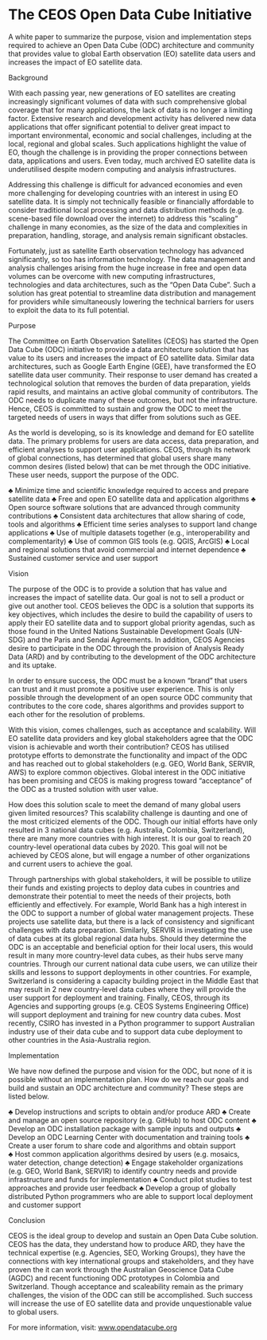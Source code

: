 # The CEOS Open Data Cube Initiative

A white paper to summarize the purpose, vision and implementation steps required to achieve an Open Data Cube (ODC) architecture and community that provides value to global Earth observation (EO) satellite data users and increases the impact of EO satellite data.  

Background

With each passing year, new generations of EO satellites are creating increasingly significant volumes of data with such comprehensive global coverage that for many applications, the lack of data is no longer a
limiting factor. Extensive research and development activity has delivered new data applications that offer significant potential to deliver great impact to important environmental, economic and social challenges, including at the local, regional and global scales. Such applications highlight the value of EO, though the challenge is in providing the proper connections between data, applications and users. Even today, much archived EO satellite data is underutilised despite modern computing and analysis infrastructures. 

Addressing this challenge is difficult for advanced economies and even more challenging for developing countries with an interest in using EO satellite data. It is simply not technically feasible or financially affordable to consider traditional local processing and data distribution methods (e.g. scene-based file download over the internet) to address this “scaling” challenge in many economies, as the size of the data and complexities in preparation, handling, storage, and analysis remain significant obstacles. 

Fortunately, just as satellite Earth observation technology has advanced significantly, so too has information technology. The data management and analysis challenges arising from the huge increase in free and open data volumes can be overcome with new computing infrastructures, technologies and data architectures, such as the “Open Data Cube”. Such a solution has great potential to streamline data distribution and management for providers while simultaneously lowering the technical barriers for
users to exploit the data to its full potential.

Purpose

The Committee on Earth Observation Satellites (CEOS) has started the Open Data Cube (ODC) initiative to provide a data architecture solution that has value to its users and increases the impact of EO satellite data. Similar data architectures, such as Google Earth Engine (GEE), have transformed the EO satellite data user community. Their response to user demand has created a technological solution that removes the burden of data preparation, yields rapid results, and maintains an active global community of contributors. The ODC needs to duplicate many of these outcomes, but not the infrastructure. Hence, CEOS is committed to sustain and grow the ODC to meet the targeted needs of users in ways that differ from solutions such as GEE.

As the world is developing, so is its knowledge and demand for EO satellite data. The primary problems for users are data access, data preparation, and efficient analyses to support user applications. CEOS, through its network of global connections, has determined that global users share many common desires (listed below) that can be met through the ODC initiative. These user needs, support the purpose of the ODC.

♣	Minimize time and scientific knowledge required to access and prepare satellite data
♣	Free and open EO satellite data and application algorithms
♣	Open source software solutions that are advanced through community contributions
♣	Consistent data architectures that allow sharing of code, tools and algorithms
♣	Efficient time series analyses to support land change applications
♣	Use of multiple datasets together (e.g., interoperability and complementarity)
♣	Use of common GIS tools (e.g. QGIS, ArcGIS)
♣	Local and regional solutions that avoid commercial and internet dependence 
♣	Sustained customer service and user support 

Vision

The purpose of the ODC is to provide a solution that has value and increases the impact of satellite data.
Our goal is not to sell a product or give out another tool. CEOS believes the ODC is a solution that supports its key objectives, which includes the desire to build the capability of users to apply their EO satellite data and to support global priority agendas, such as those found in the United Nations Sustainable Development Goals (UN-SDG) and the Paris and Sendai Agreements. In addition, CEOS Agencies desire to participate in the ODC through the provision of Analysis Ready Data (ARD) and by contributing to the development of the ODC architecture and its uptake.  

In order to ensure success, the ODC must be a known “brand” that users can trust and it must promote a positive user experience. This is only possible through the development of an open source ODC community that contributes to the core code, shares algorithms and provides support to each other for the resolution of problems. 

With this vision, comes challenges, such as acceptance and scalability. Will EO satellite data providers and key global stakeholders agree that the ODC vision is achievable and worth their contribution? CEOS has utilised prototype efforts to demonstrate the functionality and impact of the ODC and has reached out to global stakeholders (e.g. GEO, World Bank, SERVIR, AWS) to explore common objectives. Global interest in the ODC initiative has been promising and CEOS is making progress toward “acceptance” of the ODC as a trusted solution with user value. 

How does this solution scale to meet the demand of many global users given limited resources? This scalability challenge is daunting and one of the most criticized elements of the ODC. Though our initial efforts have only resulted in 3 national data cubes (e.g. Australia, Colombia, Switzerland), there are many more countries with high interest. It is our goal to reach 20 country-level operational data cubes by 2020. This goal will not be achieved by CEOS alone, but will engage a number of other organizations and current users to achieve the goal. 

Through partnerships with global stakeholders, it will be possible to utilize their funds and existing projects to deploy data cubes in countries and demonstrate their potential to meet the needs of their projects, both efficiently and effectively. For example, World Bank has a high interest in the ODC to support a number of global water management projects. These projects use satellite data, but there is a lack of consistency and significant challenges with data preparation. Similarly, SERVIR is investigating the use of data cubes at its global regional data hubs. Should they determine the ODC is an acceptable and beneficial option for their local users, this would result in many more country-level data cubes, as their hubs serve many countries. Through our current national data cube users, we can utilize their skills and lessons to support deployments in other countries. For example, Switzerland is considering a capacity building project in the Middle East that may result in 2 new country-level data cubes where they will provide the user support for deployment and training. Finally, CEOS, through its Agencies and supporting groups (e.g. CEOS Systems Engineering Office) will support deployment and training for new country data cubes. Most recently, CSIRO has invested in a Python programmer to support Australian industry use of their data cube and to support data cube deployment to other countries in the Asia-Australia region. 

Implementation

We have now defined the purpose and vision for the ODC, but none of it is possible without an implementation plan. How do we reach our goals and build and sustain an ODC architecture and community? These steps are listed below. 

♣	Develop instructions and scripts to obtain and/or produce ARD 
♣	Create and manage an open source repository (e.g. GitHub) to host ODC content
♣	Develop an ODC installation package with sample inputs and outputs
♣	Develop an ODC Learning Center with documentation and training tools
♣	Create a user forum to share code and algorithms and obtain support  
♣	Host common application algorithms desired by users (e.g. mosaics, water detection, change detection)
♣	Engage stakeholder organizations (e.g. GEO, World Bank, SERVIR) to identify country needs and provide infrastructure and funds for implementation
♣	Conduct pilot studies to test approaches and provide user feedback
♣	Develop a group of globally distributed Python programmers who are able to support local deployment and customer support

Conclusion

CEOS is the ideal group to develop and sustain an Open Data Cube solution. CEOS has the data, they understand how to produce ARD, they have the technical expertise (e.g. Agencies, SEO, Working Groups), they have the connections with key international groups and stakeholders, and they have proven the it can work through the Australian Geoscience Data Cube (AGDC) and recent functioning ODC prototypes in Colombia and Switzerland. Though acceptance and scaleability remain as the primary challenges, the vision of the ODC can still be accomplished. Such success will increase the use of EO satellite data and provide unquestionable value to global users.

For more information, visit: www.opendatacube.org
